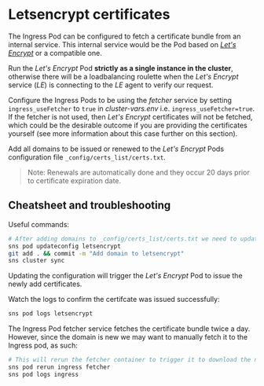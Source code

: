 # Letsencrypt certificates

The Ingress Pod can be configured to fetch a certificate bundle from an internal service. This internal service would be the Pod based on [_Let's Encrypt_](https://letsencrypt.org/) or a compatible one.

Run the _Let's Encrypt_ Pod **strictly as a single instance in the cluster**, otherwise there will be a loadbalancing roulette when the _Let's Encrypt_ service (_LE_) is connecting to the _LE_ agent to verify our request.

Configure the Ingress Pods to be using the _fetcher_ service by setting `ingress_useFetcher` to `true` in _cluster-vars.env_ i.e. `ingress_useFetcher=true`. If the fetcher is not used, then _Let's Encrypt_ certificates will not be fetched, which could be the desirable outcome if you are providing the certificates yourself (see more information about this case further on this section).

Add all domains to be issued or renewed to the _Let's Encrypt_ Pods configuration file `_config/certs_list/certs.txt`.
> Note: Renewals are automatically done and they occur 20 days prior to certificate expiration date.

## Cheatsheet and troubleshooting
Useful commands:  
```sh
# After adding domains to _config/certs_list/certs.txt we need to update the pod with the new config.
sns pod updateconfig letsencrypt
git add . && commit -m "Add domain to letsencrypt"
sns cluster sync
```

Updating the configuration will trigger the _Let's Encrypt_ Pod to issue the newly add certificates.

Watch the logs to confirm the certifcate was issued successfully:  
```sh
sns pod logs letsencrypt
```

The Ingress Pod fetcher service fetches the certificate bundle twice a day. However, since the domain is new we may want to manually fetch it to the Ingress pod, as such:
```sh
# This will rerun the fetcher container to trigger it to download the new bundle.
sns pod rerun ingress fetcher
sns pod logs ingress
```
